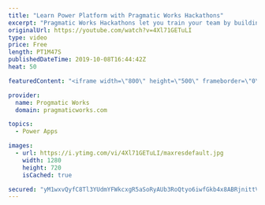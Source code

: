 ```yaml
---
title: "Learn Power Platform with Pragmatic Works Hackathons"
excerpt: "Pragmatic Works Hackathons let you train your team by building PowerApps, Power BI and Azure solutions with one part training and one part building a prototype with your own data.  On-Demand Learning courses FREE trial: https://success.pragmaticworks.com/ondemandlearning-free-trial"
originalUrl: https://youtube.com/watch?v=4Xl71GETuLI
type: video
price: Free
length: PT1M47S
publishedDateTime: 2019-10-08T16:44:42Z
heat: 50

featuredContent: "<iframe width=\"800\" height=\"500\" frameborder=\"0\" src=\"https://www.youtube.com/embed/4Xl71GETuLI\" allow=\"accelerometer; autoplay; encrypted-media; gyroscope; picture-in-picture\" allowfullscreen></iframe>"

provider:
  name: Progmatic Works
  domain: pragmaticworks.com

topics:
  - Power Apps

images:
  - url: https://i.ytimg.com/vi/4Xl71GETuLI/maxresdefault.jpg
    width: 1280
    height: 720
    isCached: true

secured: "yM1wxvQyfC8Tl3YUdmYFWkcxgR5aSoRyAUb3RoQtyo6iwfGkb4x8ABRjnittVPF0BoqRWFPHfYj+PgItRVUFkOy3TXx8icg5urHp1H4bKzWhUu02VHgzu0xqyJeZTNUZOxLLa9YMbT8ub4NiN1zsP25zAZU9QpcDdJrMF7AZYOruthsv1Pq1IwWEb7kPEVxLFC0mwsxUyESPO60pM/70fd+6RgUAgfHpd+tSfx/Oi9A/2pBk1AV4biC9sgS0aTYXg2Y5S3L74nZe0Poc45OYHcYszdud5dRxKgIv49xtGQvc3Tysu9oK5VHbt2ywzjXzzYvLXRMafCruIpG8iLGxG6iPi8zBO4+Cjs+WFxngtJEZUBs932m4VAaIJPURTfv4NOlXCEPZbQ+I5SswnYcTYHKjRN431VFzb0G1JMKNOMk=;mooj7IMYPeDBzK78QPw1zw=="
---
```



